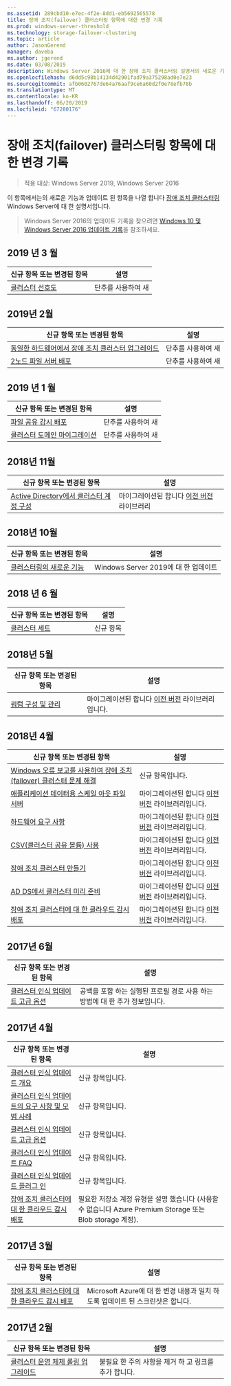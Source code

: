 ```yaml
---
ms.assetid: 289cbd10-e7ec-4f2e-8dd1-eb5692565578
title: 장애 조치(failover) 클러스터링 항목에 대한 변경 기록
ms.prod: windows-server-threshold
ms.technology: storage-failover-clustering
ms.topic: article
author: JasonGerend
manager: daveba
ms.author: jgerend
ms.date: 03/08/2019
description: Windows Server 2016에 대 한 장애 조치 클러스터링 설명서의 새로운 기능과 업데이트 된 항목
ms.openlocfilehash: d6dd5c98b14134d42901fad79a375298ad0e7e23
ms.sourcegitcommit: afb0602767de64a76aaf9ce6a60d2f0e78efb78b
ms.translationtype: MT
ms.contentlocale: ko-KR
ms.lasthandoff: 06/20/2019
ms.locfileid: "67280176"
---
```

# <a name="change-history-for-failover-clustering-topics"></a>장애 조치(failover) 클러스터링 항목에 대한 변경 기록

>적용 대상: Windows Server 2019, Windows Server 2016

이 항목에서는의 새로운 기능과 업데이트 된 항목을 나열 합니다 [장애 조치 클러스터링](failover-clustering-overview.md) Windows Server에 대 한 설명서입니다.

> Windows Server 2016의 업데이트 기록을 찾으려면 [Windows 10 및 Windows Server 2016 업데이트 기록](https://support.microsoft.com/help/4000825/windows-10-and-windows-server-2016-update-history)을 참조하세요.

## <a name="march-2019"></a>2019 년 3 월

|신규 항목 또는 변경된 항목                                    |설명 |
|--------------------------------------------------------|------------|
|[클러스터 선호도](cluster-affinity.md)| 단추를 사용하여 새     |

## <a name="february-2019"></a>2019년 2월

|신규 항목 또는 변경된 항목                                    |설명 |
|--------------------------------------------------------|------------|
| [동일한 하드웨어에서 장애 조치 클러스터 업그레이드](upgrade-option-same-hardware.md)| 단추를 사용하여 새 |
|[2노드 파일 서버 배포](deploy-two-node-clustered-file-server.md)| 단추를 사용하여 새 |

## <a name="january-2019"></a>2019 년 1 월

|신규 항목 또는 변경된 항목                                    |설명 |
|--------------------------------------------------------|------------|
|[파일 공유 감시 배포](file-share-witness.md)    | 단추를 사용하여 새        |
|[클러스터 도메인 마이그레이션](cluster-domain-migration.md) | 단추를 사용하여 새        |

## <a name="november-2018"></a>2018년 11월

|신규 항목 또는 변경된 항목|설명|
|---|---|
|[Active Directory에서 클러스터 계정 구성](configure-ad-accounts.md)|마이그레이션된 합니다 [이전 버전](https://docs.microsoft.com/previous-versions/windows/it-pro/windows-server-2008-R2-and-2008/) 라이브러리|

## <a name="october-2018"></a>2018년 10월

|신규 항목 또는 변경된 항목|설명|
|---|---|
|[클러스터링의 새로운 기능](whats-new-in-failover-clustering.md)| Windows Server 2019에 대 한 업데이트|

## <a name="june-2018"></a>2018 년 6 월

|신규 항목 또는 변경된 항목|설명|
|---|---|
|[클러스터 세트](../storage/storage-spaces/cluster-sets.md)| 신규 항목|

## <a name="may-2018"></a>2018년 5월

|신규 항목 또는 변경된 항목|설명|
|---|---|
|[쿼럼 구성 및 관리](manage-cluster-quorum.md) | 마이그레이션된 합니다 [이전 버전](https://docs.microsoft.com/previous-versions/windows/it-pro/windows-server-2012-R2-and-2012) 라이브러리입니다. |

## <a name="april-2018"></a>2018년 4월

|신규 항목 또는 변경된 항목|설명|
|---|---|
|[Windows 오류 보고를 사용하여 장애 조치(failover) 클러스터 문제 해결](troubleshooting-using-WER-reports.md)| 신규 항목입니다. |
|[애플리케이션 데이터용 스케일 아웃 파일 서버](sofs-overview.md)|마이그레이션된 합니다 [이전 버전](https://docs.microsoft.com/previous-versions/windows/it-pro/windows-server-2012-R2-and-2012) 라이브러리입니다.|
|[하드웨어 요구 사항](clustering-requirements.md)|마이그레이션된 합니다 [이전 버전](https://docs.microsoft.com/previous-versions/windows/it-pro/windows-server-2012-R2-and-2012) 라이브러리입니다.|
|[CSV(클러스터 공유 볼륨) 사용](failover-cluster-csvs.md)|마이그레이션된 합니다 [이전 버전](https://docs.microsoft.com/previous-versions/windows/it-pro/windows-server-2012-R2-and-2012) 라이브러리입니다.|
|[장애 조치 클러스터 만들기](create-failover-cluster.md)|마이그레이션된 합니다 [이전 버전](https://docs.microsoft.com/previous-versions/windows/it-pro/windows-server-2012-R2-and-2012) 라이브러리입니다.|
|[AD DS에서 클러스터 미리 준비](prestage-cluster-adds.md)|마이그레이션된 합니다 [이전 버전](https://docs.microsoft.com/previous-versions/windows/it-pro/windows-server-2012-R2-and-2012) 라이브러리입니다.|
|[장애 조치 클러스터에 대 한 클라우드 감시 배포](deploy-cloud-witness.md)|마이그레이션된 합니다 [이전 버전](https://docs.microsoft.com/previous-versions/windows/it-pro/windows-server-2012-R2-and-2012) 라이브러리입니다.|

## <a name="june-2017"></a>2017년 6월

|신규 항목 또는 변경된 항목|설명|
|---|---|
|[클러스터 인식 업데이트 고급 옵션](cluster-aware-updating-options.md)|공백을 포함 하는 실행된 프로필 경로 사용 하는 방법에 대 한 추가 정보입니다.|

## <a name="april-2017"></a>2017년 4월

|신규 항목 또는 변경된 항목|설명|
|---|---|
|[클러스터 인식 업데이트 개요](cluster-aware-updating.md)|신규 항목입니다.|
|[클러스터 인식 업데이트의 요구 사항 및 모범 사례](cluster-aware-updating-requirements.md)|신규 항목입니다.|
|[클러스터 인식 업데이트 고급 옵션](cluster-aware-updating-options.md)|신규 항목입니다.|
|[클러스터 인식 업데이트 FAQ](cluster-aware-updating-faq.md)|신규 항목입니다.|
|[클러스터 인식 업데이트 플러그 인](cluster-aware-updating-plug-ins.md)|신규 항목입니다.|
|[장애 조치 클러스터에 대 한 클라우드 감시 배포](deploy-cloud-witness.md)|필요한 저장소 계정 유형을 설명 했습니다 (사용할 수 없습니다 Azure Premium Storage 또는 Blob storage 계정).|

## <a name="march-2017"></a>2017년 3월

|신규 항목 또는 변경된 항목|설명|
|---|---|
|[장애 조치 클러스터에 대 한 클라우드 감시 배포](deploy-cloud-witness.md)| Microsoft Azure에 대 한 변경 내용과 일치 하도록 업데이트 된 스크린샷은 합니다.|

## <a name="february-2017"></a>2017년 2월

|신규 항목 또는 변경된 항목|설명|
|---|---|
|[클러스터 운영 체제 롤링 업그레이드](Cluster-Operating-System-Rolling-Upgrade.md)|불필요 한 주의 사항을 제거 하 고 링크를 추가 합니다.|